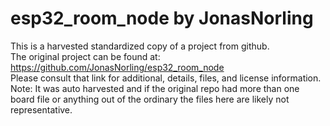 
# esp32_room_node by JonasNorling  
This is a harvested standardized copy of a project from github.  
The original project can be found at:  
https://github.com/JonasNorling/esp32_room_node  
Please consult that link for additional, details, files, and license information.  
Note: It was auto harvested and if the original repo had more than one board file or anything out of the ordinary the files here are likely not representative.  
    